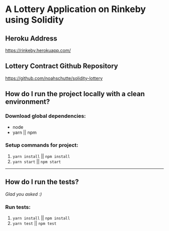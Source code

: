 # A Lottery Application on Rinkeby using Solidity

## Heroku Address

https://rinkeby.herokuapp.com/

## Lottery Contract Github Repository

https://github.com/noahschutte/solidity-lottery

## How do I run the project locally with a clean environment?

### Download global dependencies:

* node
* yarn || npm

### Setup commands for project:

1. `yarn install` || `npm install`
1. `yarn start` || `npm start`

---

## How do I run the tests?

_Glad you asked :)_

### Run tests:

1. `yarn install` || `npm install`
1. `yarn test` || `npm test`
